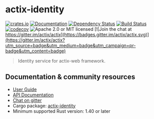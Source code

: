 # actix-identity

[![crates.io](https://img.shields.io/crates/v/actix-identity)](https://crates.io/crates/actix-identity)
[![Documentation](https://docs.rs/actix-identity/badge.svg)](https://docs.rs/actix-identity)
[![Dependency Status](https://deps.rs/crate/actix-identity/0.2.1/status.svg)](https://deps.rs/crate/actix-identity/0.2.1)
[![Build Status](https://travis-ci.org/actix/actix-identity.svg?branch=master)](https://travis-ci.org/actix/actix-identity)
[![codecov](https://codecov.io/gh/actix/actix-identity/branch/master/graph/badge.svg)](https://codecov.io/gh/actix/actix-identity)
![Apache 2.0 or MIT licensed](https://img.shields.io/crates/l/actix-identity)
[![Join the chat at https://gitter.im/actix/actix](https://badges.gitter.im/actix/actix.svg)](https://gitter.im/actix/actix?utm_source=badge&utm_medium=badge&utm_campaign=pr-badge&utm_content=badge)

> Identity service for actix-web framework.

## Documentation & community resources

* [User Guide](https://actix.rs/docs/)
* [API Documentation](https://docs.rs/actix-identity/)
* [Chat on gitter](https://gitter.im/actix/actix)
* Cargo package: [actix-identity](https://crates.io/crates/actix-identity)
* Minimum supported Rust version: 1.40 or later
